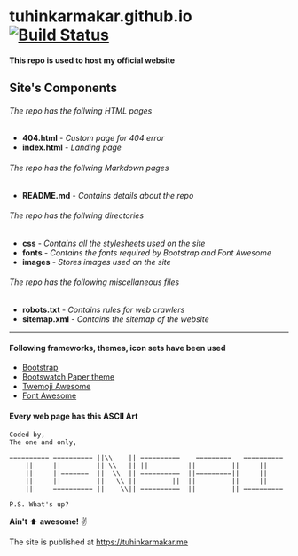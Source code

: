 # tuhinkarmakar.github.io [![Build Status](https://travis-ci.com/tuhinkarmakar/tuhinkarmakar.github.io.svg?token=Wqdj57hV4rkVDLttsxRZ&branch=master)](https://travis-ci.com/tuhinkarmakar/tuhinkarmakar.github.io)
#### This repo is used to host my official website

## Site's Components

###### The repo has the follwing HTML pages

* **404.html** - *Custom page for 404 error*
* **index.html** - *Landing page*

###### The repo has the follwing Markdown pages
* **README.md** - *Contains details about the repo*

###### The repo has the follwing directories
* **css** - *Contains all the stylesheets used on the site*
* **fonts** - *Contains the fonts required by Bootstrap and Font Awesome*
* **images** - *Stores images used on the site*

###### The repo has the following miscellaneous files
* **robots.txt** - *Contains rules for web crawlers*
* **sitemap.xml** - *Contains the sitemap of the website*

---

#### Following frameworks, themes, icon sets have been used
* [Bootstrap](http://getbootstrap.com/)
* [Bootswatch Paper theme](http://bootswatch.com/paper)
* [Twemoji Awesome](http://ellekasai.github.io/twemoji-awesome)
* [Font Awesome](http://fontawesome.io/)

#### Every web page has this ASCII Art

```
Coded by,
The one and only,

========== ========== ||\\    || ==========    =========   ==========
	||     ||         || \\   || ||          ||         ||     ||
	||     ||=======  ||  \\  || ==========  ||=========||     ||
	||     ||         ||   \\ ||         ||  ||         ||     ||
	||     ========== ||    \\|| ==========  ||         || ==========

P.S. What's up?
```

**Ain't** :arrow_up: **awesome!** :v:

The site is published at https://tuhinkarmakar.me

